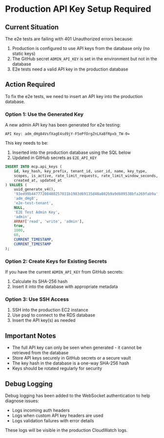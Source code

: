 # Production API Key Setup Required

## Current Situation

The e2e tests are failing with 401 Unauthorized errors because:

1. Production is configured to use API keys from the database only (no static keys)
2. The GitHub secret `ADMIN_API_KEY` is set in the environment but not in the database
3. E2e tests need a valid API key in the production database

## Action Required

To fix the e2e tests, we need to insert an API key into the production database.

### Option 1: Use the Generated Key

A new admin API key has been generated for e2e testing:

```
API Key: adm_dHg84VsfXagE4sd9jY-F5ePfOrgZnLXaBfRpxb_TW-0=
```

This key needs to be:
1. Inserted into the production database using the SQL below
2. Updated in GitHub secrets as `E2E_API_KEY`

```sql
INSERT INTO mcp.api_keys (
    id, key_hash, key_prefix, tenant_id, user_id, name, key_type,
    scopes, is_active, rate_limit_requests, rate_limit_window_seconds,
    created_at, updated_at
) VALUES (
    uuid_generate_v4(), 
    '93ed99b44777208480257031b1983d69135d48a802b9a9d609538bfa269fab9a', 
    'adm_dHg8', 
    'e2e-test-tenant', 
    NULL, 
    'E2E Test Admin Key', 
    'admin',
    ARRAY['read', 'write', 'admin'], 
    true, 
    1000, 
    60,
    CURRENT_TIMESTAMP, 
    CURRENT_TIMESTAMP
);
```

### Option 2: Create Keys for Existing Secrets

If you have the current `ADMIN_API_KEY` from GitHub secrets:
1. Calculate its SHA-256 hash
2. Insert it into the database with appropriate metadata

### Option 3: Use SSH Access

1. SSH into the production EC2 instance
2. Use psql to connect to the RDS database
3. Insert the API key(s) as needed

## Important Notes

- The full API key can only be seen when generated - it cannot be retrieved from the database
- Store API keys securely in GitHub secrets or a secure vault
- The key hash in the database is a one-way SHA-256 hash
- Keys should be rotated regularly for security

## Debug Logging

Debug logging has been added to the WebSocket authentication to help diagnose issues:
- Logs incoming auth headers
- Logs when custom API key headers are used
- Logs validation failures with error details

These logs will be visible in the production CloudWatch logs.